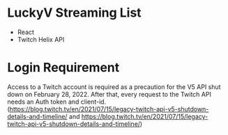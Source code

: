 # LuckyV Streaming List

- React
- Twitch Helix API

# Login Requirement
Access to a Twitch account is required as a precaution for the V5 API shut down on February 28, 2022.
After that, every request to the Twitch API needs an Auth token and client-id. (https://blog.twitch.tv/en/2021/07/15/legacy-twitch-api-v5-shutdown-details-and-timeline/ and https://blog.twitch.tv/en/2021/07/15/legacy-twitch-api-v5-shutdown-details-and-timeline/)
